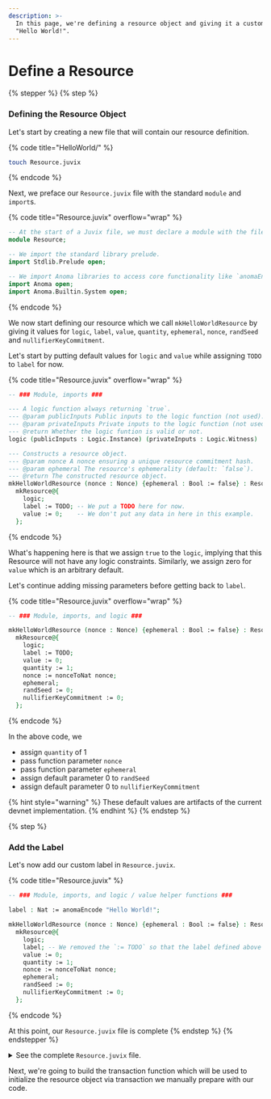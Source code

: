 ```yaml
---
description: >-
  In this page, we're defining a resource object and giving it a custom label,
  "Hello World!".
---
```


# Define a Resource

{% stepper %}
{% step %}
### Defining the Resource Object

Let's start by creating a new file that will contain our resource definition.

{% code title="HelloWorld/" %}
```bash
touch Resource.juvix
```
{% endcode %}

Next, we preface our `Resource.juvix` file with the standard `module` and `import`s.

{% code title="Resource.juvix" overflow="wrap" %}
```agda
-- At the start of a Juvix file, we must declare a module with the filename.
module Resource;

-- We import the standard library prelude.
import Stdlib.Prelude open;

-- We import Anoma libraries to access core functionality like `anomaEncode`.
import Anoma open;
import Anoma.Builtin.System open;
```
{% endcode %}

We now start defining our resource which we call `mkHelloWorldResource` by giving it values for `logic`, `label`, `value`, `quantity`, `ephemeral`, `nonce`, `randSeed` and `nullifierKeyCommitment`.

Let's start by putting default values for `logic` and `value` while assigning `TODO` to `label` for now.

{% code title="Resource.juvix" overflow="wrap" %}
```agda
-- ### Module, imports ###

--- A logic function always returning `true`.
--- @param publicInputs Public inputs to the logic function (not used).
--- @param privateInputs Private inputs to the logic function (not used).
--- @return Whether the logic funtion is valid or not.
logic (publicInputs : Logic.Instance) (privateInputs : Logic.Witness) : Bool := true;

--- Constructs a resource object.
--- @param nonce A nonce ensuring a unique resource commitment hash.
--- @param ephemeral The resource's ephemerality (default: `false`).
--- @return The constructed resource object.
mkHelloWorldResource (nonce : Nonce) {ephemeral : Bool := false} : Resource :=
  mkResource@{
    logic;
    label := TODO; -- We put a TODO here for now.
    value := 0;    -- We don't put any data in here in this example.
  };
```
{% endcode %}

What's happening here is that we assign `true` to the `logic`, implying that this Resource will not have any logic constraints. Similarly, we assign zero for `value` which is an arbitrary default.

Let's continue adding missing parameters before getting back to `label`.

{% code title="Resource.juvix" overflow="wrap" %}
```agda
-- ### Module, imports, and logic ###

mkHelloWorldResource (nonce : Nonce) {ephemeral : Bool := false} : Resource :=
  mkResource@{
    logic;
    label := TODO;
    value := 0; 
    quantity := 1;
    nonce := nonceToNat nonce;
    ephemeral;
    randSeed := 0;
    nullifierKeyCommitment := 0;
  };
```
{% endcode %}

In the above code, we

* assign `quantity` of 1
* pass function parameter `nonce`
* pass function parameter `ephemeral`
* assign default parameter 0 to `randSeed`
* assign default parameter 0 to `nullifierKeyCommitment`

{% hint style="warning" %}
These default values are artifacts of the current devnet implementation.
{% endhint %}
{% endstep %}

{% step %}
### Add the Label

Let's now add our custom label in `Resource.juvix`.&#x20;

{% code title="Resource.juvix" %}
```agda
-- ### Module, imports, and logic / value helper functions ###

label : Nat := anomaEncode "Hello World!";

mkHelloWorldResource (nonce : Nonce) {ephemeral : Bool := false} : Resource :=
  mkResource@{
    logic;
    label; -- We removed the `:= TODO` so that the label defined above is used.
    value := 0;
    quantity := 1;
    nonce := nonceToNat nonce;
    ephemeral;
    randSeed := 0;
    nullifierKeyCommitment := 0;
  };
```
{% endcode %}

At this point, our `Resource.juvix` file is complete
{% endstep %}
{% endstepper %}

<details>

<summary>See the complete <code>Resource.juvix</code> file.</summary>

{% code title="Resource.juvix" %}
```agda
module Resource;

import Stdlib.Prelude open;
import Anoma open;
import Anoma.Builtin.System open;

--- A logic function always returning `true`.
--- @param publicInputs Public inputs to the logic function (not used).
--- @param privateInputs Private inputs to the logic function (not used).
--- @return Whether the logic funtion is valid or not.
logic (publicInputs : Logic.Instance) (privateInputs : Logic.Witness) : Bool :=
  true;

--- label takes a string and applies anomaEncode to it
--- @return object of type Nat
label : Nat := anomaEncode "Hello world!";

--- Constructs a resource object.
--- @param nonce A nonce ensuring a unique resource commitment hash.
--- @param ephemeral The resource's ephemerality (default: `false`).
--- @return Whether the logic funtion is valid or not.
mkHelloWorldResource (nonce : Nonce) {ephemeral : Bool := false} : Resource :=
  mkResource@{
    logic;
    label;
    value := 0;
    quantity := 1;
    nonce := nonceToNat nonce;
    ephemeral;
    randSeed := 0;
    nullifierKeyCommitment := 0;
  };
```
{% endcode %}

</details>

Next, we're going to build the transaction function which will be used to initialize the resource object via transaction we manually prepare with our code.

